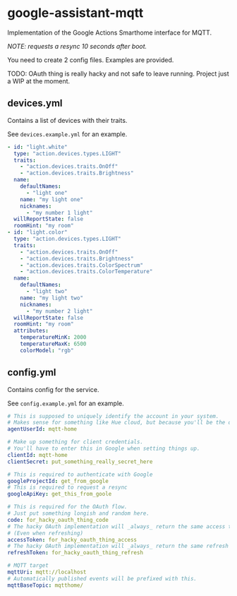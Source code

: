 # google-assistant-mqtt

Implementation of the Google Actions Smarthome interface for MQTT.

_NOTE: requests a resync 10 seconds after boot._

You need to create 2 config files. Examples are provided.

TODO: OAuth thing is really hacky and not safe to leave running. Project just a WIP at the moment.

## devices.yml

Contains a list of devices with their traits.

See `devices.example.yml` for an example.

```yml
- id: "light.white"
  type: "action.devices.types.LIGHT"
  traits:
    - "action.devices.traits.OnOff"
    - "action.devices.traits.Brightness"
  name:
    defaultNames:
      - "light one"
    name: "my light one"
    nicknames:
      - "my number 1 light"
  willReportState: false
  roomHint: "my room"
- id: "light.color"
  type: "action.devices.types.LIGHT"
  traits:
    - "action.devices.traits.OnOff"
    - "action.devices.traits.Brightness"
    - "action.devices.traits.ColorSpectrum"
    - "action.devices.traits.ColorTemperature"
  name:
    defaultNames:
      - "light two"
    name: "my light two"
    nicknames:
      - "my number 2 light"
  willReportState: false
  roomHint: "my room"
  attributes:
    temperatureMinK: 2000
    temperatureMaxK: 6500
    colorModel: "rgb"
```

## config.yml

Contains config for the service.

See `config.example.yml` for an example.

```yml
# This is supposed to uniquely identify the account in your system.
# Makes sense for something like Hue cloud, but because you'll be the only user just make something constant.
agentUserId: mqtt-home

# Make up something for client credentials.
# You'll have to enter this in Google when setting things up.
clientId: mqtt-home
clientSecret: put_something_really_secret_here

# This is required to authenticate with Google
googleProjectId: get_from_google
# This is required to request a resync
googleApiKey: get_this_from_goole

# This is required for the OAuth flow.
# Just put something longish and random here.
code: for_hacky_oauth_thing_code
# The hacky OAuth implementation will _always_ return the same access token.
# (Even when refreshing)
accessToken: for_hacky_oauth_thing_access
# The hacky OAuth implementation will _always_ return the same refresh token.
refreshToken: for_hacky_oauth_thing_refresh

# MQTT target
mqttUri: mqtt://localhost
# Automatically published events will be prefixed with this.
mqttBaseTopic: mqtthome/
```
